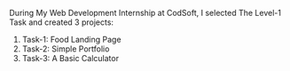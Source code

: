 During My Web Development Internship at CodSoft, I selected The Level-1 Task and created 3 projects:
1. Task-1: Food Landing Page
2. Task-2: Simple Portfolio
3. Task-3: A Basic Calculator
